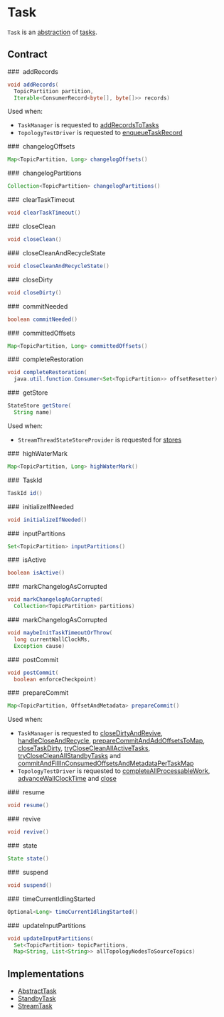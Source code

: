 # Task

`Task` is an [abstraction](#contract) of [tasks](#implementations).

## Contract

### <span id="addRecords"> addRecords

```java
void addRecords(
  TopicPartition partition,
  Iterable<ConsumerRecord<byte[], byte[]>> records)
```

Used when:

* `TaskManager` is requested to [addRecordsToTasks](TaskManager.md#addRecordsToTasks)
* `TopologyTestDriver` is requested to [enqueueTaskRecord](TopologyTestDriver.md#enqueueTaskRecord)

### <span id="changelogOffsets"> changelogOffsets

```java
Map<TopicPartition, Long> changelogOffsets()
```

### <span id="changelogPartitions"> changelogPartitions

```java
Collection<TopicPartition> changelogPartitions()
```

### <span id="clearTaskTimeout"> clearTaskTimeout

```java
void clearTaskTimeout()
```

### <span id="closeClean"> closeClean

```java
void closeClean()
```

### <span id="closeCleanAndRecycleState"> closeCleanAndRecycleState

```java
void closeCleanAndRecycleState()
```

### <span id="closeDirty"> closeDirty

```java
void closeDirty()
```

### <span id="commitNeeded"> commitNeeded

```java
boolean commitNeeded()
```

### <span id="committedOffsets"> committedOffsets

```java
Map<TopicPartition, Long> committedOffsets()
```

### <span id="completeRestoration"> completeRestoration

```java
void completeRestoration(
  java.util.function.Consumer<Set<TopicPartition>> offsetResetter)
```

### <span id="getStore"> getStore

```java
StateStore getStore(
  String name)
```

Used when:

* `StreamThreadStateStoreProvider` is requested for [stores](state/StreamThreadStateStoreProvider.md#stores)

### <span id="highWaterMark"> highWaterMark

```java
Map<TopicPartition, Long> highWaterMark()
```

### <span id="id"> TaskId

```java
TaskId id()
```

### <span id="initializeIfNeeded"> initializeIfNeeded

```java
void initializeIfNeeded()
```

### <span id="inputPartitions"> inputPartitions

```java
Set<TopicPartition> inputPartitions()
```

### <span id="isActive"> isActive

```java
boolean isActive()
```

### <span id="markChangelogAsCorrupted"> markChangelogAsCorrupted

```java
void markChangelogAsCorrupted(
  Collection<TopicPartition> partitions)
```

### <span id="markChangelogAsCorrupted"> markChangelogAsCorrupted

```java
void maybeInitTaskTimeoutOrThrow(
  long currentWallClockMs,
  Exception cause)
```

### <span id="postCommit"> postCommit

```java
void postCommit(
  boolean enforceCheckpoint)
```

### <span id="prepareCommit"> prepareCommit

```java
Map<TopicPartition, OffsetAndMetadata> prepareCommit()
```

Used when:

* `TaskManager` is requested to [closeDirtyAndRevive](TaskManager.md#closeDirtyAndRevive), [handleCloseAndRecycle](TaskManager.md#handleCloseAndRecycle), [prepareCommitAndAddOffsetsToMap](TaskManager.md#prepareCommitAndAddOffsetsToMap), [closeTaskDirty](TaskManager.md#closeTaskDirty), [tryCloseCleanAllActiveTasks](TaskManager.md#tryCloseCleanAllActiveTasks), [tryCloseCleanAllStandbyTasks](TaskManager.md#tryCloseCleanAllStandbyTasks) and [commitAndFillInConsumedOffsetsAndMetadataPerTaskMap](TaskManager.md#commitAndFillInConsumedOffsetsAndMetadataPerTaskMap)
* `TopologyTestDriver` is requested to [completeAllProcessableWork](TopologyTestDriver.md#completeAllProcessableWork), [advanceWallClockTime](TopologyTestDriver.md#advanceWallClockTime) and [close](TopologyTestDriver.md#close)

### <span id="resume"> resume

```java
void resume()
```

### <span id="revive"> revive

```java
void revive()
```

### <span id="state"> state

```java
State state()
```

### <span id="suspend"> suspend

```java
void suspend()
```

### <span id="timeCurrentIdlingStarted"> timeCurrentIdlingStarted

```java
Optional<Long> timeCurrentIdlingStarted()
```

### <span id="updateInputPartitions"> updateInputPartitions

```java
void updateInputPartitions(
  Set<TopicPartition> topicPartitions,
  Map<String, List<String>> allTopologyNodesToSourceTopics)
```

## Implementations

* [AbstractTask](AbstractTask.md)
* [StandbyTask](StandbyTask.md)
* [StreamTask](StreamTask.md)
